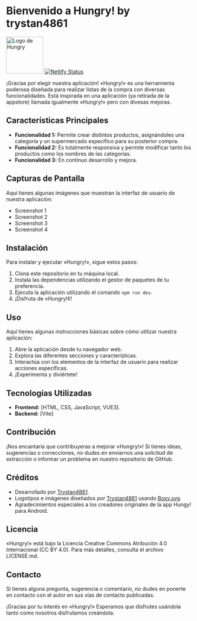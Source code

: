 # Bienvenido a Hungry! by trystan4861

<img src="https://ik.imagekit.io/trystan4861/hungry/hungry.svg" alt="Logo de Hungry" style="height:100px;"> [![Netlify Status](https://api.netlify.com/api/v1/badges/88f22b9a-dd72-4dce-8964-19e19426b546/deploy-status)](https://netlify.com)

¡Gracias por elegir nuestra aplicación! «Hungry!» es una herramienta poderosa diseñada para realizar listas de la compra con diversas funcionalidades.
Está inspirada en una aplicación (ya retirada de la appstore) llamada igualmente «Hungry!» pero con divesas mejoras.

## Características Principales

- **Funcionalidad 1:** Permite crear distintos productos, asignándoles una categoría y un supermercado específico para su posterior compra.
- **Funcionalidad 2:** Es totalmente responsiva y permite modificar tanto los productos como los nombres de las categorías.
- **Funcionalidad 3:** En continuo desarrollo y mejora.

## Capturas de Pantalla

Aquí tienes algunas imágenes que muestran la interfaz de usuario de nuestra aplicación:

- Screenshot 1
- Screenshot 2
- Screenshot 3
- Screenshot 4

## Instalación

Para instalar y ejecutar «Hungry!», sigue estos pasos:

1. Clona este repositorio en tu máquina local.
2. Instala las dependencias utilizando el gestor de paquetes de tu preferencia.
3. Ejecuta la aplicación utilizando el comando `npm run dev`.
4. ¡Disfruta de «Hungry!¢!

## Uso

Aquí tienes algunas instrucciones básicas sobre cómo utilizar nuestra aplicación:

1. Abre la aplicación desde tu navegador web.
2. Explora las diferentes secciones y características.
3. Interactúa con los elementos de la interfaz de usuario para realizar acciones específicas.
4. ¡Experimenta y diviértete!

## Tecnologías Utilizadas

- **Frontend:** [HTML, CSS, JavaScript, VUE3].
- **Backend:** [Vite]

## Contribución

¡Nos encantaría que contribuyeras a mejorar «Hungry!»! Si tienes ideas, sugerencias o correcciones, no dudes en enviarnos una solicitud de extracción o informar un problema en nuestro repositorio de GitHub.

## Créditos

- Desarrollado por [Trystan4861](https://github.com/Trystan4861/).
- Logotipos e imágenes diseñados por [Trystan4861](https://github.com/Trystan4861/) usando [Boxy.svg](https://boxy-svg.com/app).
- Agradecimientos especiales a los creadores originales de la app Hungy! para Android.

## Licencia

«Hungry!» está bajo la Licencia Creative Commons Atribución 4.0 Internacional (CC BY 4.0). Para más detalles, consulta el archivo LICENSE.md.

## Contacto

Si tienes alguna pregunta, sugerencia o comentario, no dudes en ponerte en contacto con el autor en sus vías de contacto publicadas.

¡Gracias por tu interés en «Hungry!» Esperamos que disfrutes usándola tanto como nosotros disfrutamos creándola.
